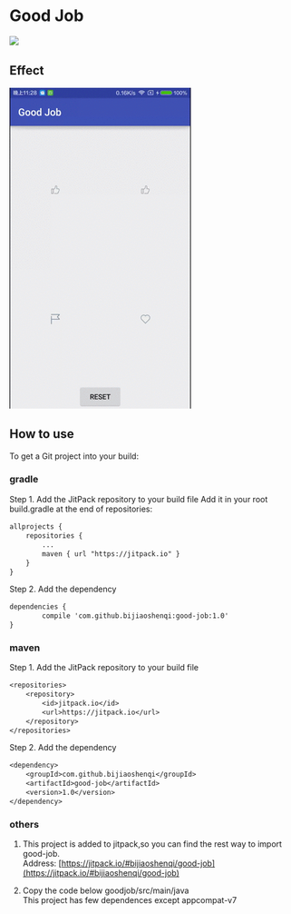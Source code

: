 # Good Job

[![](https://jitpack.io/v/bijiaoshenqi/good-job.svg)](https://jitpack.io/#bijiaoshenqi/good-job)

## Effect

![effect](doc/example.gif)

## How to use
To get a Git project into your build:

### gradle
Step 1. Add the JitPack repository to your build file
Add it in your root build.gradle at the end of repositories:

	allprojects {
		repositories {
			...
			maven { url "https://jitpack.io" }
		}
	}
	
Step 2. Add the dependency

	dependencies {
	        compile 'com.github.bijiaoshenqi:good-job:1.0'
	}
	
### maven
Step 1. Add the JitPack repository to your build file

	<repositories>
		<repository>
		    <id>jitpack.io</id>
		    <url>https://jitpack.io</url>
		</repository>
	</repositories>
	
Step 2. Add the dependency

	<dependency>
	    <groupId>com.github.bijiaoshenqi</groupId>
	    <artifactId>good-job</artifactId>
	    <version>1.0</version>
	</dependency>
	
### others
1. This project is added to jitpack,so you can find the rest way to import good-job.    
Address: [https://jitpack.io/#bijiaoshenqi/good-job](https://jitpack.io/#bijiaoshenqi/good-job)    

2. Copy the code below goodjob/src/main/java   
This project has few dependences except appcompat-v7